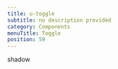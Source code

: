 ```yaml
---
title: u-toggle
subtitle: no description provided
category: Components
menuTitle: Toggle
position: 59
---
```


<badge> shadow </badge>

























